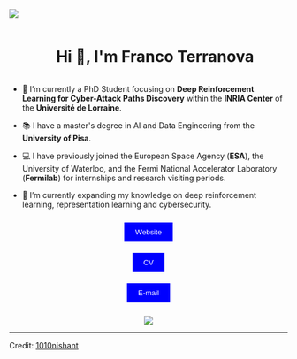 

<!--horizontal divider(gradiant)-->
<img src="https://user-images.githubusercontent.com/73097560/115834477-dbab4500-a447-11eb-908a-139a6edaec5c.gif">

<!--h1 without bottom border-->
<div id="user-content-toc">
  <ul align="center">
    <summary><h1 style="display: inline-block">Hi 👋, I'm Franco Terranova</h1></summary>
  </ul>
</div>


<!--Intro start-->
- 🤖 I’m currently a PhD Student focusing on **Deep Reinforcement Learning for Cyber-Attack Paths Discovery** within the **INRIA Center** of the **Université de Lorraine**.

- 📚 I have a master's degree in AI and Data Engineering from the **University of Pisa**.

- 💻 I have previously joined the European Space Agency (**ESA**), the University of Waterloo, and the Fermi National Accelerator Laboratory (**Fermilab**) for internships and research visiting periods.
- 🌱 I’m currently expanding my knowledge on deep reinforcement learning, representation learning and cybersecurity.
<!--Intro end-->
<div align="center">
  <a href="http://terranovafr.github.io">
    <button style="background-color: blue; color: white; padding: 10px 20px; border: none; cursor: pointer; margin: 10px 20px;">
      Website
    </button>
  </a>
  </div>
<div align="center">
  <a href="https://github.com/terranovaa/terranovaa/blob/main/CV.pdf">
    <button style="background-color: blue; color: white; padding: 10px 20px; border: none; cursor: pointer; margin: 10px 20px;">
      CV
    </button>
  </a>
  </div>
<div align="center">
  <a href="mailto:franco.terranova@inria.fr">
    <button style="background-color: blue; color: white; padding: 10px 20px; border: none; cursor: pointer; margin: 10px 20px;">
      E-mail
    </button>
  </a>
</div>
<div align="center">
<!--profile visit count-->

  
[![](https://visitcount.itsvg.in/api?id=Terranova&label=Profile%20Views&color=12&icon=5&pretty=true)](https://visitcount.itsvg.in)
  
</div>


----------------------------------------------------------------------
Credit: [1010nishant](https://github.com/1010nishant)

